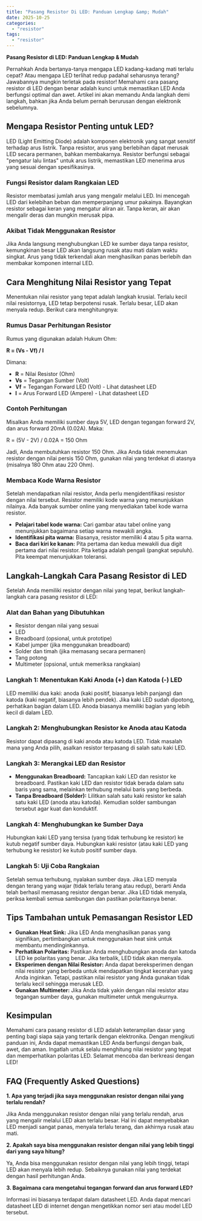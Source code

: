 ```yaml
---
title: "Pasang Resistor Di LED: Panduan Lengkap &amp; Mudah"
date: 2025-10-25
categories: 
  - "resistor"
tags: 
  - "resistor"
---
```


**Pasang Resistor di LED: Panduan Lengkap & Mudah**

Pernahkah Anda bertanya-tanya mengapa LED kadang-kadang mati terlalu cepat? Atau mengapa LED terlihat redup padahal seharusnya terang? Jawabannya mungkin terletak pada resistor! Memahami cara pasang resistor di LED dengan benar adalah kunci untuk memastikan LED Anda berfungsi optimal dan awet. Artikel ini akan memandu Anda langkah demi langkah, bahkan jika Anda belum pernah berurusan dengan elektronik sebelumnya.

## Mengapa Resistor Penting untuk LED?

LED (Light Emitting Diode) adalah komponen elektronik yang sangat sensitif terhadap arus listrik. Tanpa resistor, arus yang berlebihan dapat merusak LED secara permanen, bahkan membakarnya. Resistor berfungsi sebagai "pengatur lalu lintas" untuk arus listrik, memastikan LED menerima arus yang sesuai dengan spesifikasinya.

### Fungsi Resistor dalam Rangkaian LED

Resistor membatasi jumlah arus yang mengalir melalui LED. Ini mencegah LED dari kelebihan beban dan memperpanjang umur pakainya. Bayangkan resistor sebagai keran yang mengatur aliran air. Tanpa keran, air akan mengalir deras dan mungkin merusak pipa.

### Akibat Tidak Menggunakan Resistor

Jika Anda langsung menghubungkan LED ke sumber daya tanpa resistor, kemungkinan besar LED akan langsung rusak atau mati dalam waktu singkat. Arus yang tidak terkendali akan menghasilkan panas berlebih dan membakar komponen internal LED.

## Cara Menghitung Nilai Resistor yang Tepat

Menentukan nilai resistor yang tepat adalah langkah krusial. Terlalu kecil nilai resistornya, LED tetap berpotensi rusak. Terlalu besar, LED akan menyala redup. Berikut cara menghitungnya:

### Rumus Dasar Perhitungan Resistor

Rumus yang digunakan adalah Hukum Ohm:

**R = (Vs - Vf) / I**

Dimana:

- **R** = Nilai Resistor (Ohm)
- **Vs** = Tegangan Sumber (Volt)
- **Vf** = Tegangan Forward LED (Volt) - Lihat datasheet LED
- **I** = Arus Forward LED (Ampere) - Lihat datasheet LED

### Contoh Perhitungan

Misalkan Anda memiliki sumber daya 5V, LED dengan tegangan forward 2V, dan arus forward 20mA (0.02A). Maka:

R = (5V - 2V) / 0.02A = 150 Ohm

Jadi, Anda membutuhkan resistor 150 Ohm. Jika Anda tidak menemukan resistor dengan nilai persis 150 Ohm, gunakan nilai yang terdekat di atasnya (misalnya 180 Ohm atau 220 Ohm).

### Membaca Kode Warna Resistor

Setelah mendapatkan nilai resistor, Anda perlu mengidentifikasi resistor dengan nilai tersebut. Resistor memiliki kode warna yang menunjukkan nilainya. Ada banyak sumber online yang menyediakan tabel kode warna resistor.

- **Pelajari tabel kode warna:** Cari gambar atau tabel online yang menunjukkan bagaimana setiap warna mewakili angka.
- **Identifikasi pita warna:** Biasanya, resistor memiliki 4 atau 5 pita warna.
- **Baca dari kiri ke kanan:** Pita pertama dan kedua mewakili dua digit pertama dari nilai resistor. Pita ketiga adalah pengali (pangkat sepuluh). Pita keempat menunjukkan toleransi.

## Langkah-Langkah Cara Pasang Resistor di LED

Setelah Anda memiliki resistor dengan nilai yang tepat, berikut langkah-langkah cara pasang resistor di LED:

### Alat dan Bahan yang Dibutuhkan

- Resistor dengan nilai yang sesuai
- LED
- Breadboard (opsional, untuk prototipe)
- Kabel jumper (jika menggunakan breadboard)
- Solder dan timah (jika memasang secara permanen)
- Tang potong
- Multimeter (opsional, untuk memeriksa rangkaian)

### Langkah 1: Menentukan Kaki Anoda (+) dan Katoda (-) LED

LED memiliki dua kaki: anoda (kaki positif, biasanya lebih panjang) dan katoda (kaki negatif, biasanya lebih pendek). Jika kaki LED sudah dipotong, perhatikan bagian dalam LED. Anoda biasanya memiliki bagian yang lebih kecil di dalam LED.

### Langkah 2: Menghubungkan Resistor ke Anoda atau Katoda

Resistor dapat dipasang di kaki anoda atau katoda LED. Tidak masalah mana yang Anda pilih, asalkan resistor terpasang di salah satu kaki LED.

### Langkah 3: Merangkai LED dan Resistor

- **Menggunakan Breadboard:** Tancapkan kaki LED dan resistor ke breadboard. Pastikan kaki LED dan resistor tidak berada dalam satu baris yang sama, melainkan terhubung melalui baris yang berbeda.
- **Tanpa Breadboard (Solder):** Lilitkan salah satu kaki resistor ke salah satu kaki LED (anoda atau katoda). Kemudian solder sambungan tersebut agar kuat dan konduktif.

### Langkah 4: Menghubungkan ke Sumber Daya

Hubungkan kaki LED yang tersisa (yang tidak terhubung ke resistor) ke kutub negatif sumber daya. Hubungkan kaki resistor (atau kaki LED yang terhubung ke resistor) ke kutub positif sumber daya.

### Langkah 5: Uji Coba Rangkaian

Setelah semua terhubung, nyalakan sumber daya. Jika LED menyala dengan terang yang wajar (tidak terlalu terang atau redup), berarti Anda telah berhasil memasang resistor dengan benar. Jika LED tidak menyala, periksa kembali semua sambungan dan pastikan polaritasnya benar.

## Tips Tambahan untuk Pemasangan Resistor LED

- **Gunakan Heat Sink:** Jika LED Anda menghasilkan panas yang signifikan, pertimbangkan untuk menggunakan heat sink untuk membantu mendinginkannya.
- **Perhatikan Polaritas:** Pastikan Anda menghubungkan anoda dan katoda LED ke polaritas yang benar. Jika terbalik, LED tidak akan menyala.
- **Eksperimen dengan Nilai Resistor:** Anda dapat bereksperimen dengan nilai resistor yang berbeda untuk mendapatkan tingkat kecerahan yang Anda inginkan. Tetapi, pastikan nilai resistor yang Anda gunakan tidak terlalu kecil sehingga merusak LED.
- **Gunakan Multimeter:** Jika Anda tidak yakin dengan nilai resistor atau tegangan sumber daya, gunakan multimeter untuk mengukurnya.

## Kesimpulan

Memahami cara pasang resistor di LED adalah keterampilan dasar yang penting bagi siapa saja yang tertarik dengan elektronika. Dengan mengikuti panduan ini, Anda dapat memastikan LED Anda berfungsi dengan baik, awet, dan aman. Ingatlah untuk selalu menghitung nilai resistor yang tepat dan memperhatikan polaritas LED. Selamat mencoba dan berkreasi dengan LED!

## FAQ (Frequently Asked Questions)

**1\. Apa yang terjadi jika saya menggunakan resistor dengan nilai yang terlalu rendah?**

Jika Anda menggunakan resistor dengan nilai yang terlalu rendah, arus yang mengalir melalui LED akan terlalu besar. Hal ini dapat menyebabkan LED menjadi sangat panas, menyala terlalu terang, dan akhirnya rusak atau mati.

**2\. Apakah saya bisa menggunakan resistor dengan nilai yang lebih tinggi dari yang saya hitung?**

Ya, Anda bisa menggunakan resistor dengan nilai yang lebih tinggi, tetapi LED akan menyala lebih redup. Sebaiknya gunakan nilai yang terdekat dengan hasil perhitungan Anda.

**3\. Bagaimana cara mengetahui tegangan forward dan arus forward LED?**

Informasi ini biasanya terdapat dalam datasheet LED. Anda dapat mencari datasheet LED di internet dengan mengetikkan nomor seri atau model LED tersebut.
